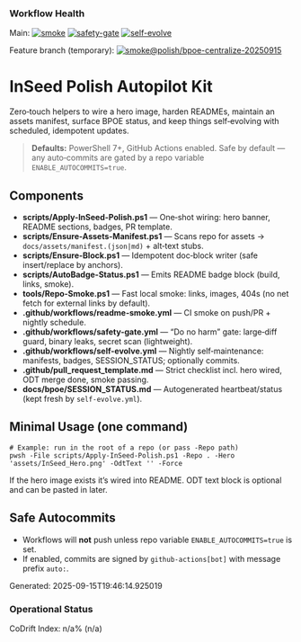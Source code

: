 <!-- BPOE:STATUS-BADGES BEGIN -->
### Workflow Health

Main:
[![smoke](https://github.com/rickballard/InSeed/actions/workflows/smoke.yml/badge.svg)](https://github.com/rickballard/InSeed/actions/workflows/smoke.yml)
[![safety-gate](https://github.com/rickballard/InSeed/actions/workflows/safety-gate.yml/badge.svg)](https://github.com/rickballard/InSeed/actions/workflows/safety-gate.yml)
[![self-evolve](https://github.com/rickballard/InSeed/actions/workflows/self-evolve.yml/badge.svg)](https://github.com/rickballard/InSeed/actions/workflows/self-evolve.yml)

Feature branch (temporary):
[![smoke@polish/bpoe-centralize-20250915](https://github.com/rickballard/InSeed/actions/workflows/smoke.yml/badge.svg?branch=polish/bpoe-centralize-20250915)](https://github.com/rickballard/InSeed/actions/workflows/smoke.yml?query=branch%3Apolish%2Fbpoe-centralize-20250915)
<!-- BPOE:STATUS-BADGES END -->

# InSeed Polish Autopilot Kit

Zero‑touch helpers to wire a hero image, harden READMEs, maintain an assets manifest,
surface BPOE status, and keep things self‑evolving with scheduled, idempotent updates.

> **Defaults:** PowerShell 7+, GitHub Actions enabled. Safe by default — any auto‑commits are gated by a repo variable `ENABLE_AUTOCOMMITS=true`.

## Components
- **scripts/Apply-InSeed-Polish.ps1** — One‑shot wiring: hero banner, README sections, badges, PR template.
- **scripts/Ensure-Assets-Manifest.ps1** — Scans repo for assets → `docs/assets/manifest.(json|md)` + alt‑text stubs.
- **scripts/Ensure-Block.ps1** — Idempotent doc‑block writer (safe insert/replace by anchors).
- **scripts/AutoBadge-Status.ps1** — Emits README badge block (build, links, smoke).
- **tools/Repo-Smoke.ps1** — Fast local smoke: links, images, 404s (no net fetch for external links by default).
- **.github/workflows/readme-smoke.yml** — CI smoke on push/PR + nightly schedule.
- **.github/workflows/safety-gate.yml** — “Do no harm” gate: large‑diff guard, binary leaks, secret scan (lightweight).
- **.github/workflows/self-evolve.yml** — Nightly self‑maintenance: manifests, badges, SESSION_STATUS; optionally commits.
- **.github/pull_request_template.md** — Strict checklist incl. hero wired, ODT merge done, smoke passing.
- **docs/bpoe/SESSION_STATUS.md** — Autogenerated heartbeat/status (kept fresh by `self-evolve.yml`).

## Minimal Usage (one command)
```pwsh
# Example: run in the root of a repo (or pass -Repo path)
pwsh -File scripts/Apply-InSeed-Polish.ps1 -Repo . -Hero 'assets/InSeed_Hero.png' -OdtText '' -Force
```
If the hero image exists it’s wired into README. ODT text block is optional and can be pasted in later.

## Safe Autocommits
- Workflows will **not** push unless repo variable `ENABLE_AUTOCOMMITS=true` is set.
- If enabled, commits are signed by `github-actions[bot]` with message prefix `auto:`.

Generated: 2025-09-15T19:46:14.925019
<!-- BEGIN: STATUS -->
### Operational Status
CoDrift Index: n/a% (n/a)
<!-- END: STATUS -->

